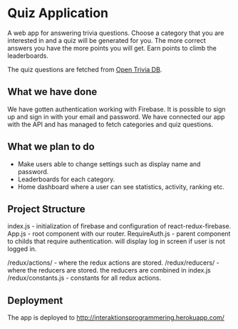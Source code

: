 # Quiz Application
A web app for answering trivia questions.
Choose a category that you are interested in and a quiz will be generated for you. The more correct answers you have the more points you will get. Earn points to climb the leaderboards.

The quiz questions are fetched from [Open Trivia DB](https://opentdb.com).

## What we have done
We have gotten authentication working with Firebase. It is possible to sign up and sign in with your email and password. We have connected our app with the API and has managed to fetch categories and quiz questions.

## What we plan to do
* Make users able to change settings such as display name and password.
* Leaderboards for each category.
* Home dashboard where a user can see statistics, activity, ranking etc.

## Project Structure
index.js - initialization of firebase and configuration of react-redux-firebase.
App.js - root component with our router.
RequireAuth.js - parent component to childs that require authentication. will display log in screen if user is not logged in.

/redux/actions/ - where the redux actions are stored.
/redux/reducers/ - where the reducers are stored. the reducers are combined in index.js
/redux/constants.js - constants for all redux actions.

## Deployment
The app is deployed to http://interaktionsprogrammering.herokuapp.com/
